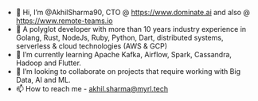 - 👋 Hi, I’m @AkhilSharma90, CTO @ https://www.dominate.ai and also @ https://www.remote-teams.io
- 👀 A polyglot developer with more than 10 years industry experience in Golang, Rust, NodeJs, Ruby, Python, Dart, distributed systems, serverless & cloud technologies (AWS & GCP)
- 🌱 I’m currently learning Apache Kafka, Airflow, Spark, Cassandra, Hadoop and Flutter.
- 💞️ I’m looking to collaborate on projects that require working with Big Data, AI and ML.
- 📫 How to reach me - akhil.sharma@myrl.tech

<!---
AkhilSharma90/AkhilSharma90 is a ✨ special ✨ repository because its `README.md` (this file) appears on your GitHub profile.
You can click the Preview link to take a look at your changes.
--->
